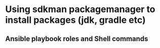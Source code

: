 # Using sdkman packagemanager to install packages (jdk, gradle etc)

## Ansible playbook roles and Shell commands 
